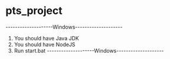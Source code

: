 # pts_project


--------------------Windows--------------------
1. You should have Java JDK
2. You should have NodeJS
3. Run start.bat
--------------------Windows--------------------
